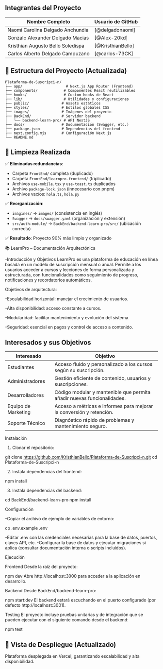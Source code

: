 ## Integrantes del Proyecto

| Nombre Completo        | Usuario de GitHub         |
|------------------------|---------------------------|
| Naomi Carolina Delgado Anchundia   | [@delgadonaomi]
| Gonzalo Alexander Delgado Macias   | [@Alex-20kd]
| Kristhian Augusto Bello Soledispa  | [@KristhianBello]
| Carlos Alberto Delgado Campuzano   | [@carlos-73CK]



## 📁 Estructura del Proyecto (Actualizada)

```
Plataforma-de-Suscripci-n/
├── app/                    # Next.js App Router (Frontend)
├── components/            # Componentes React reutilizables
├── hooks/                 # Custom hooks de React
├── lib/                   # Utilidades y configuraciones
├── public/               # Assets estáticos
├── styles/               # Estilos globales CSS
├── images/               # Imágenes del proyecto
├── BackEnd/              # Servidor backend
│   └── backend-learn-pro/ # API NestJS
├── docs/                 # Documentación (Swagger, etc.)
├── package.json          # Dependencias del frontend
├── next.config.mjs       # Configuración Next.js
└── README.md
```

## 🧹 Limpieza Realizada

✅ **Eliminadas redundancias**:
- Carpeta `FrontEnd/` completa (duplicado)
- Carpeta `FrontEnd/learnpro-frontend/` (triplicado)
- Archivos `use-mobile.tsx` y `use-toast.ts` duplicados
- Archivo `package-lock.json` (innecesario con pnpm)
- Archivos vacíos: `hola.ts`, `hola.py`

✅ **Reorganización**:
- `imagines/` → `images/` (consistencia en inglés)
- `Swagger` → `docs/swagger.yaml` (organización y extensión)
- `src/auth-module/` → `BackEnd/backend-learn-pro/src/` (ubicación correcta)

✅ **Resultado**: Proyecto 90% más limpio y organizado


📚 LearnPro – Documentación Arquitectónica

-Introducción y Objetivos
LearnPro es una plataforma de educación en línea basada en un modelo de suscripción mensual o anual. Permite a los usuarios acceder a cursos y lecciones de forma personalizada y estructurada, con funcionalidades como seguimiento de progreso, notificaciones y recordatorios automáticos.

Objetivos de arquitectura:

-Escalabilidad horizontal: manejar el crecimiento de usuarios.

-Alta disponibilidad: acceso constante a cursos.

-Modularidad: facilitar mantenimiento y evolución del sistema.

-Seguridad: esencial en pagos y control de acceso a contenido.

##  Interesados y sus Objetivos


| Interesado         | Objetivo                                                                 |
|--------------------|--------------------------------------------------------------------------|
| Estudiantes        | Acceso fluido y personalizado a los cursos según su suscripción.        |
| Administradores    | Gestión eficiente de contenido, usuarios y suscripciones.                |
| Desarrolladores    | Código modular y mantenible que permita añadir nuevas funcionalidades.  |
| Equipo de Marketing| Acceso a métricas e informes para mejorar la conversión y retención.    |
| Soporte Técnico    | Diagnóstico rápido de problemas y mantenimiento seguro.        

Instalación

1. Clonar el repositorio:

git clone https://github.com/KristhianBello/Plataforma-de-Suscripci-n.git
cd Plataforma-de-Suscripci-n

2. Instala dependencias del frontend:

npm install

3. Instala dependencias del backend:

cd BackEnd/backend-learn-pro
npm install

Configuración

-Copiar el archivo de ejemplo de variables de entorno:

cp .env.example .env

-Editar .env con las credenciales necesarias para la base de datos, puertos, claves API, etc.
-Configurar la base de datos y ejecutar migraciones si aplica (consultar documentación interna o scripts incluidos).

Ejecución

Frontend
Desde la raíz del proyecto:

npm dev
Abre http://localhost:3000 para acceder a la aplicación en desarrollo.

Backend
Desde BackEnd/backend-learn-pro:

npm start:dev
El backend estará escuchando en el puerto configurado (por defecto http://localhost:3001).

Testing
El proyecto incluye pruebas unitarias y de integración que se pueden ejecutar con el siguiente comando desde el backend:

npm test

 ## 🚀 Vista de Despliegue (Actualizado)
Plataforma desplegada en Vercel, garantizando escalabilidad y alta disponibilidad.

